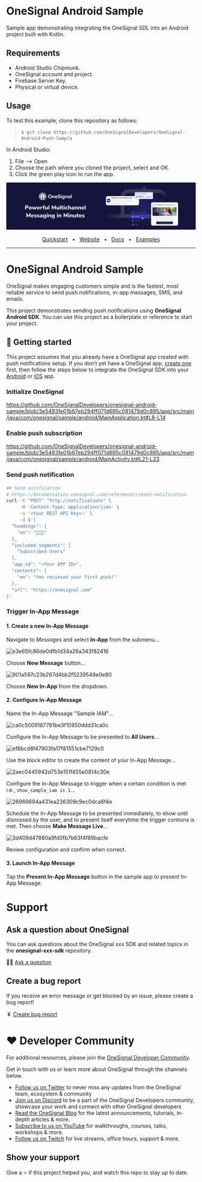 # OneSignal Android Sample

Sample app demonstrating integrating the OneSignal SDL into an Android project built with Kotlin.

## Requirements

  * Android Studio Chipmunk.
  * OneSignal account and project.
  * Firebase Server Key.
  * Physical or virtual device.

## Usage
To test this example, clone this repository as follows:
>
>     $ git clone https://github.com/OneSignalDevelopers/OneSignal-Android-Push-Sample

In Android Studio:

1. File --> Open
2. Choose the path where you cloned the project, select and OK.
3. Click the green play icon to run the app.


![OneSignal](https://github.com/OneSignalDevelopers/.github/blob/main/assets/onesignal-banner.png?raw=true)

<div align="center">
  <a href="https://documentation.onesignal.com/docs/onboarding-with-onesignal" target="_blank">Quickstart</a>
  <span>&nbsp;&nbsp;•&nbsp;&nbsp;</span>
  <a href="https://onesignal.com/" target="_blank">Website</a>
  <span>&nbsp;&nbsp;•&nbsp;&nbsp;</span>
  <a href="https://documentation.onesignal.com/docs" target="_blank">Docs</a>
  <span>&nbsp;&nbsp;•&nbsp;&nbsp;</span>
  <a href="https://github.com/OneSignalDevelopers" target="_blank">Examples</a>
  <br />
  <hr />
</div>

# OneSignal Android Sample

OneSignal makes engaging customers simple and is the fastest, most reliable service to send push notifications, in-app messages, SMS, and emails.

This project demonstrates sending push notifications using **OneSignal Android SDK**. You can use this project as a boilerplate or reference to start your project.

## 🚦 Getting started

This project assumes that you already have a OneSignal app created with push notifications setup. If you don't yet have a OneSignal app, [create one](https://documentation.onesignal.com/docs/apps-organizations#create-an-app) first, then follow the steps below to integrate the OneSignal SDK into your [Android](https://documentation.onesignal.com/docs/android-sdk-setup) or [iOS](https://documentation.onesignal.com/docs/ios-sdk-setup) app.

### Initialize OneSignal 

https://github.com/OneSignalDevelopers/onesignal-android-sample/blob/3e5493fe01b67eb294ff071d695c081479d0c895/app/src/main/java/com/onesignal/sample/android/MainApplication.kt#L8-L14

### Enable push subscription

https://github.com/OneSignalDevelopers/onesignal-android-sample/blob/3e5493fe01b67eb294ff071d695c081479d0c895/app/src/main/java/com/onesignal/sample/android/MainActivity.kt#L21-L23

### Send push notification

```bash
## Send notification
# https://documentation.onesignal.com/reference/create-notification
curl -X "POST" "http://notifications" \
     -H 'Content-Type: application/json' \
     -u '<Your REST API Key>:' \
     -d $'{
  "headings": {
    "en": "🥳🍾🎊"
  },
  "included_segments": [
    "Subscribed Users"
  ],
  "app_id": "<Your APP ID>",
  "contents": {
    "en": "You recieved your first push!"
  },
  "url": "https://onesignal.com"
}'
```

### Trigger In-App Message

#### 1. Create a new In-App Message

Navigate to _Messages_ and select **In-App** from the submenu...

![e3e65fc86de0dfb1d34a26a343f82416](https://github.com/OneSignalDevelopers/onesignal-android-sample/assets/1715082/d9645285-6b86-45dd-8723-8af0ad1e8c19)

Choose **New Message** button...

![901a597c23b287d4bb2f5239548e0e80](https://github.com/OneSignalDevelopers/onesignal-android-sample/assets/1715082/78583f5e-c931-427a-8667-6ad25759f00a)

Choose **New In-App** from the dropdown.

#### 2. Configure In-App Message

Name the In-App Message "Sample IAM"...

![ca0c5009187761be3f10950ddd31ca0c](https://github.com/OneSignalDevelopers/onesignal-android-sample/assets/1715082/07e4dd49-6014-48df-82ed-866949459885)

Configure the In-App Message to be presented to **All Users**...

![ef8bcd8f47903fa17f81551cbe7129c0](https://github.com/OneSignalDevelopers/onesignal-android-sample/assets/1715082/e0076b84-3e22-4fa3-8dae-9109be13a04d)

Use the block editor to create the content of your In-App Message...

![2aec0445942d753e151f455e0814c30e](https://github.com/OneSignalDevelopers/onesignal-android-sample/assets/1715082/2d7cd693-5ab0-4d55-900f-362aed9700a3)

Configure the In-App Message to trigger when a certain condition is met i.e., `show_sample_iam is 1`...

![26969694a431ea236309c9ec0dca6f4e](https://github.com/OneSignalDevelopers/onesignal-android-sample/assets/1715082/ed5ff565-a477-4e51-9961-bbad9179f4f9)

Schedule the In-App Message to be presented immediately, to show until dismissed by the user, and to present itself everytime the trigger contions is met. Then choose **Make Message Live**...

![3d409d47880a9fd0fb7b63f4f89bacfe](https://github.com/OneSignalDevelopers/onesignal-android-sample/assets/1715082/272bffb7-eef7-4028-889f-a75df398239a)

Review configuration and confirm when correct.

#### 3. Launch In-App Message

Tap the **Present In-App Message** button in the sample app to present In-App Message.

# Support

## Ask a question about OneSignal

You can ask questions about the OneSignal xxx SDK and related topics in the **onesignal-xxx-sdk** repository.

🙋‍♂️ [Ask a question](https://github.com/OneSignal/OneSignal-Android-SDK/issues/new?assignees=&labels=question&projects=&template=ask-question.yml&title=%5Bquestion%5D%3A+)

## Create a bug report

If you receive an error message or get blocked by an issue, please create a bug report!

🪳 [Create bug report](https://github.com/OneSignal/OneSignal-Android-SDK/issues/new?assignees=&labels=bug%2Ctriage&projects=&template=bug-report.yml&title=%5BBug%5D%3A+)

# ❤️ Developer Community

For additional resources, please join the [OneSignal Developer Community](https://onesignal.com/onesignal-developers).

Get in touch with us or learn more about OneSignal through the channels below.

- [Follow us on Twitter](https://twitter.com/onesignaldevs) to never miss any updates from the OneSignal team, ecosystem & community
- [Join us on Discord](https://discord.gg/EP7gf6Uz7G) to be a part of the OneSignal Developers community, showcase your work and connect with other OneSignal developers
- [Read the OneSignal Blog](https://onesignal.com/blog/) for the latest announcements, tutorials, in-depth articles & more.
- [Subscribe to us on YouTube](https://www.youtube.com/channel/UCe63d5EDQsSkOov-bIE_8Aw/featured) for walkthroughs, courses, talks, workshops & more.
- [Follow us on Twitch](https://www.twitch.tv/onesignaldevelopers) for live streams, office hours, support & more.

## Show your support

Give a ⭐️ if this project helped you, and watch this repo to stay up to date.
